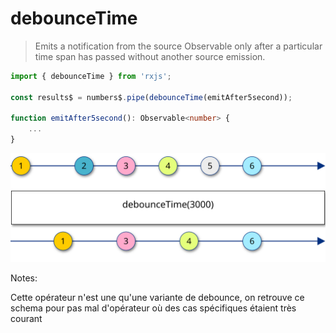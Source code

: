 # debounceTime

> Emits a notification from the source Observable only after a particular time span has passed without another source emission.

```typescript
import { debounceTime } from 'rxjs';

const results$ = numbers$.pipe(debounceTime(emitAfter5second));

function emitAfter5second(): Observable<number> {
    ...
}
```

![w-1000 center](../../assets/images/diagrams/operator_debouncetime.svg)

Notes:

Cette opérateur n'est une qu'une variante de debounce, on retrouve ce schema pour pas mal d'opérateur où des cas spécifiques étaient très courant